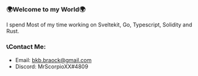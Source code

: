 ### 🌍Welcome to my World🌍
I spend Most of my time working on Sveltekit, Go, Typescript, Solidity and Rust.

### 📞Contact Me:
- Email: bkb.braock@gmail.com
- Discord: MrScorpioXX#4809
